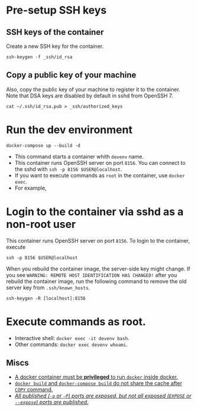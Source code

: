 # Pre-setup SSH keys

## SSH keys of the container
Create a new SSH key for the container.

```shell
ssh-keygen -f _ssh/id_rsa
```

## Copy a public key of your machine
Also, copy the public key of your machine to register it to the container.
Note that DSA keys are disabled by default in sshd from OpenSSH 7.

```shell
cat ~/.ssh/id_rsa.pub > _ssh/authorized_keys
```

# Run the dev environment

```shell
docker-compose up --build -d
```

- This command starts a container whith `devenv` name.
- This container runs OpenSSH server on port `8156`.
  You can connect to the sshd with `ssh -p 8156 $USER@localhost`.
- If you want to execute commands as `root` in the container, use `docker exec`.
- For example, 

# Login to the container via sshd as a non-root user
This container runs OpenSSH server on port `8156`.
To login to the container, execute

```shell
ssh -p 8156 $USER@localhost
```

When you rebuild the container image, the server-side key might change.
If you see `WARNING: REMOTE HOST IDENTIFICATION HAS CHANGED!` after you rebuild the container image,
run the following command to remove the old server key from `.ssh/known_hosts`.

```shell
ssh-keygen -R [localhost]:8156
```

# Execute commands as root.
- Interactive shell: `docker exec -it devenv bash`.
- Other commands: `docker exec devenv whoami`.

## Miscs
- [A docker container must be **privileged** to run `docker` inside docker.](https://blog.docker.com/2013/09/docker-can-now-run-within-docker/)
- [`docker build` and `docker-compose build` do not share the cache after `COPY` command.](https://github.com/docker/compose/issues/3148)
- [*All published (`-p` or `-P`) ports are exposed, but not all exposed (`EXPOSE` or `--expose`) ports are published.*](https://www.ctl.io/developers/blog/post/docker-networking-rules/)
